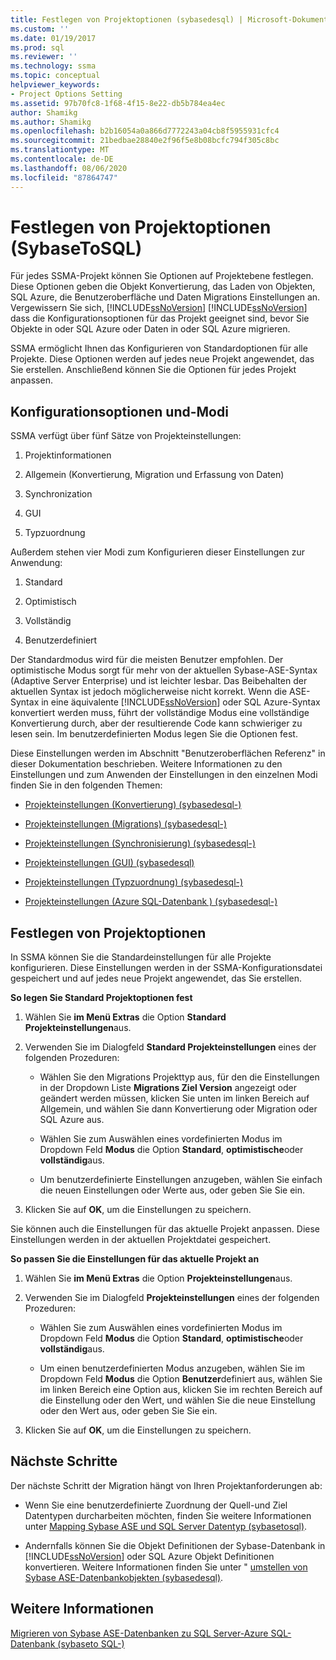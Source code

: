 ```yaml
---
title: Festlegen von Projektoptionen (sybasedesql) | Microsoft-Dokumentation
ms.custom: ''
ms.date: 01/19/2017
ms.prod: sql
ms.reviewer: ''
ms.technology: ssma
ms.topic: conceptual
helpviewer_keywords:
- Project Options Setting
ms.assetid: 97b70fc8-1f68-4f15-8e22-db5b784ea4ec
author: Shamikg
ms.author: Shamikg
ms.openlocfilehash: b2b16054a0a866d7772243a04cb8f5955931cfc4
ms.sourcegitcommit: 21bedbae28840e2f96f5e8b08bcfc794f305c8bc
ms.translationtype: MT
ms.contentlocale: de-DE
ms.lasthandoff: 08/06/2020
ms.locfileid: "87864747"
---
```

# <a name="setting-project-options-sybasetosql"></a>Festlegen von Projektoptionen (SybaseToSQL)
Für jedes SSMA-Projekt können Sie Optionen auf Projektebene festlegen. Diese Optionen geben die Objekt Konvertierung, das Laden von Objekten, SQL Azure, die Benutzeroberfläche und Daten Migrations Einstellungen an. Vergewissern Sie sich, [!INCLUDE[ssNoVersion](../../includes/ssnoversion-md.md)] [!INCLUDE[ssNoVersion](../../includes/ssnoversion-md.md)] dass die Konfigurationsoptionen für das Projekt geeignet sind, bevor Sie Objekte in oder SQL Azure oder Daten in oder SQL Azure migrieren.  
  
SSMA ermöglicht Ihnen das Konfigurieren von Standardoptionen für alle Projekte. Diese Optionen werden auf jedes neue Projekt angewendet, das Sie erstellen. Anschließend können Sie die Optionen für jedes Projekt anpassen.  
  
## <a name="configuration-options-and-modes"></a>Konfigurationsoptionen und-Modi  
SSMA verfügt über fünf Sätze von Projekteinstellungen:  
  
1.  Projektinformationen  
  
2.  Allgemein (Konvertierung, Migration und Erfassung von Daten)  
  
3.  Synchronization  
  
4.  GUI  
  
5.  Typzuordnung  
  
Außerdem stehen vier Modi zum Konfigurieren dieser Einstellungen zur Anwendung:  
  
1.  Standard  
  
2.  Optimistisch  
  
3.  Vollständig  
  
4.  Benutzerdefiniert  
  
Der Standardmodus wird für die meisten Benutzer empfohlen. Der optimistische Modus sorgt für mehr von der aktuellen Sybase-ASE-Syntax (Adaptive Server Enterprise) und ist leichter lesbar. Das Beibehalten der aktuellen Syntax ist jedoch möglicherweise nicht korrekt. Wenn die ASE-Syntax in eine äquivalente [!INCLUDE[ssNoVersion](../../includes/ssnoversion-md.md)] oder SQL Azure-Syntax konvertiert werden muss, führt der vollständige Modus eine vollständige Konvertierung durch, aber der resultierende Code kann schwieriger zu lesen sein. Im benutzerdefinierten Modus legen Sie die Optionen fest.  
  
Diese Einstellungen werden im Abschnitt "Benutzeroberflächen Referenz" in dieser Dokumentation beschrieben. Weitere Informationen zu den Einstellungen und zum Anwenden der Einstellungen in den einzelnen Modi finden Sie in den folgenden Themen:  
  
-   [Projekteinstellungen &#40;Konvertierung&#41; &#40;sybasedesql-&#41;](../../ssma/sybase/project-settings-conversion-sybasetosql.md)  
  
-   [Projekteinstellungen &#40;Migrations&#41; &#40;sybasedesql-&#41;](../../ssma/sybase/project-settings-migration-sybasetosql.md)  
  
-   [Projekteinstellungen &#40;Synchronisierung&#41; &#40;sybasedesql-&#41;](../../ssma/sybase/project-settings-synchronization-sybasetosql.md)  
  
-   [Projekteinstellungen &#40;GUI&#41; &#40;sybasedesql&#41;](../../ssma/sybase/project-settings-gui-sybasetosql.md)  
  
-   [Projekteinstellungen &#40;Typzuordnung&#41; &#40;sybasedesql-&#41;](../../ssma/sybase/project-settings-type-mapping-sybasetosql.md)  
  
-   [Projekteinstellungen &#40;Azure SQL-Datenbank &#41; &#40;sybasedesql-&#41;](../../ssma/sybase/project-settings-azure-sql-db-sybasetosql.md)  
  
## <a name="setting-project-options"></a>Festlegen von Projektoptionen  
In SSMA können Sie die Standardeinstellungen für alle Projekte konfigurieren. Diese Einstellungen werden in der SSMA-Konfigurationsdatei gespeichert und auf jedes neue Projekt angewendet, das Sie erstellen.  
  
**So legen Sie Standard Projektoptionen fest**  
  
1.  Wählen Sie **im Menü Extras** die Option **Standard Projekteinstellungen**aus.  
  
2.  Verwenden Sie im Dialogfeld **Standard Projekteinstellungen** eines der folgenden Prozeduren:  
  
    -   Wählen Sie den Migrations Projekttyp aus, für den die Einstellungen in der Dropdown Liste **Migrations Ziel Version** angezeigt oder geändert werden müssen, klicken Sie unten im linken Bereich auf Allgemein, und wählen Sie dann Konvertierung oder Migration oder SQL Azure aus.  
  
    -   Wählen Sie zum Auswählen eines vordefinierten Modus im Dropdown Feld **Modus** die Option **Standard**, **optimistische**oder **vollständig**aus.  
  
    -   Um benutzerdefinierte Einstellungen anzugeben, wählen Sie einfach die neuen Einstellungen oder Werte aus, oder geben Sie Sie ein.  
  
3.  Klicken Sie auf **OK**, um die Einstellungen zu speichern.  
  
Sie können auch die Einstellungen für das aktuelle Projekt anpassen. Diese Einstellungen werden in der aktuellen Projektdatei gespeichert.  
  
**So passen Sie die Einstellungen für das aktuelle Projekt an**  
  
1.  Wählen Sie **im Menü Extras** die Option **Projekteinstellungen**aus.  
  
2.  Verwenden Sie im Dialogfeld **Projekteinstellungen** eines der folgenden Prozeduren:  
  
    -   Wählen Sie zum Auswählen eines vordefinierten Modus im Dropdown Feld **Modus** die Option **Standard**, **optimistische**oder **vollständig**aus.  
  
    -   Um einen benutzerdefinierten Modus anzugeben, wählen Sie im Dropdown Feld **Modus** die Option **Benutzer**definiert aus, wählen Sie im linken Bereich eine Option aus, klicken Sie im rechten Bereich auf die Einstellung oder den Wert, und wählen Sie die neue Einstellung oder den Wert aus, oder geben Sie Sie ein.  
  
3.  Klicken Sie auf **OK**, um die Einstellungen zu speichern.  
  
## <a name="next-steps"></a>Nächste Schritte  
Der nächste Schritt der Migration hängt von Ihren Projektanforderungen ab:  
  
-   Wenn Sie eine benutzerdefinierte Zuordnung der Quell-und Ziel Datentypen durcharbeiten möchten, finden Sie weitere Informationen unter [Mapping Sybase ASE und SQL Server Datentyp &#40;sybasetosql&#41;](../../ssma/sybase/mapping-sybase-ase-and-sql-server-data-types-sybasetosql.md).  
  
-   Andernfalls können Sie die Objekt Definitionen der Sybase-Datenbank in [!INCLUDE[ssNoVersion](../../includes/ssnoversion-md.md)] oder SQL Azure Objekt Definitionen konvertieren. Weitere Informationen finden Sie unter " [umstellen von Sybase ASE-Datenbankobjekten &#40;sybasedesql&#41;](../../ssma/sybase/converting-sybase-ase-database-objects-sybasetosql.md).  
  
## <a name="see-also"></a>Weitere Informationen  
[Migrieren von Sybase ASE-Datenbanken zu SQL Server-Azure SQL-Datenbank &#40;sybaseto SQL-&#41;](../../ssma/sybase/migrating-sybase-ase-databases-to-sql-server-azure-sql-db-sybasetosql.md)  
  
